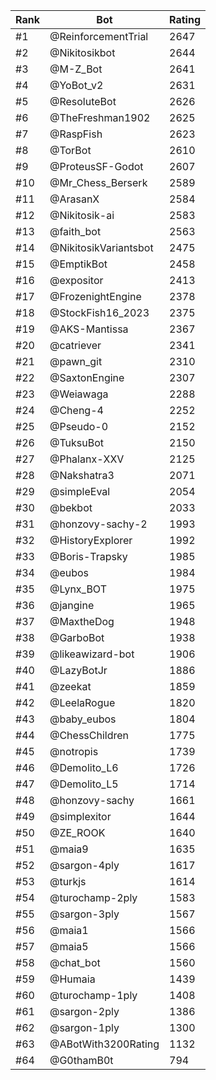 Rank|Bot|Rating
---|---|---
#1|@ReinforcementTrial|2647
#2|@Nikitosikbot|2644
#3|@M-Z_Bot|2641
#4|@YoBot_v2|2631
#5|@ResoluteBot|2626
#6|@TheFreshman1902|2625
#7|@RaspFish|2623
#8|@TorBot|2610
#9|@ProteusSF-Godot|2607
#10|@Mr_Chess_Berserk|2589
#11|@ArasanX|2584
#12|@Nikitosik-ai|2583
#13|@faith_bot|2563
#14|@NikitosikVariantsbot|2475
#15|@EmptikBot|2458
#16|@expositor|2413
#17|@FrozenightEngine|2378
#18|@StockFish16_2023|2375
#19|@AKS-Mantissa|2367
#20|@catriever|2341
#21|@pawn_git|2310
#22|@SaxtonEngine|2307
#23|@Weiawaga|2288
#24|@Cheng-4|2252
#25|@Pseudo-0|2152
#26|@TuksuBot|2150
#27|@Phalanx-XXV|2125
#28|@Nakshatra3|2071
#29|@simpleEval|2054
#30|@bekbot|2033
#31|@honzovy-sachy-2|1993
#32|@HistoryExplorer|1992
#33|@Boris-Trapsky|1985
#34|@eubos|1984
#35|@Lynx_BOT|1975
#36|@jangine|1965
#37|@MaxtheDog|1948
#38|@GarboBot|1938
#39|@likeawizard-bot|1906
#40|@LazyBotJr|1886
#41|@zeekat|1859
#42|@LeelaRogue|1820
#43|@baby_eubos|1804
#44|@ChessChildren|1775
#45|@notropis|1739
#46|@Demolito_L6|1726
#47|@Demolito_L5|1714
#48|@honzovy-sachy|1661
#49|@simplexitor|1644
#50|@ZE_ROOK|1640
#51|@maia9|1635
#52|@sargon-4ply|1617
#53|@turkjs|1614
#54|@turochamp-2ply|1583
#55|@sargon-3ply|1567
#56|@maia1|1566
#57|@maia5|1566
#58|@chat_bot|1560
#59|@Humaia|1439
#60|@turochamp-1ply|1408
#61|@sargon-2ply|1386
#62|@sargon-1ply|1300
#63|@ABotWith3200Rating|1132
#64|@G0thamB0t|794
